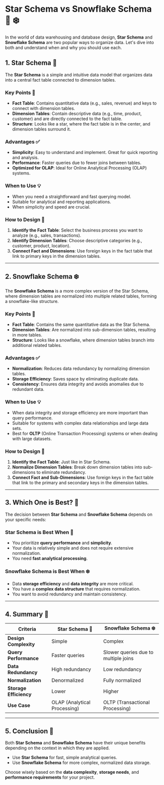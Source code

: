# Star Schema vs Snowflake Schema 🌟 ❄️
In the world of data warehousing and database design, **Star Schema** and **Snowflake Schema** are two popular ways to organize data. Let's dive into both and understand when and why you should use each.

## 1. **Star Schema** 🌟

The **Star Schema** is a simple and intuitive data model that organizes data into a central fact table connected to dimension tables. 

### **Key Points** 📌
- **Fact Table**: Contains quantitative data (e.g., sales, revenue) and keys to connect with dimension tables.
- **Dimension Tables**: Contain descriptive data (e.g., time, product, customer) and are directly connected to the fact table.
- **Structure**: Looks like a star, where the fact table is in the center, and dimension tables surround it.

### **Advantages** ✅
- **Simplicity**: Easy to understand and implement. Great for quick reporting and analysis.
- **Performance**: Faster queries due to fewer joins between tables.
- **Optimized for OLAP**: Ideal for Online Analytical Processing (OLAP) systems.

### **When to Use** 💡
- When you need a straightforward and fast querying model.
- Suitable for analytical and reporting applications.
- When simplicity and speed are crucial.

### **How to Design** 📝
1. **Identify the Fact Table**: Select the business process you want to analyze (e.g., sales, transactions).
2. **Identify Dimension Tables**: Choose descriptive categories (e.g., customer, product, location).
3. **Connect Fact and Dimensions**: Use foreign keys in the fact table that link to primary keys in the dimension tables.

---

## 2. **Snowflake Schema** ❄️

The **Snowflake Schema** is a more complex version of the Star Schema, where dimension tables are normalized into multiple related tables, forming a snowflake-like structure.

### **Key Points** 📌
- **Fact Table**: Contains the same quantitative data as the Star Schema.
- **Dimension Tables**: Are normalized into sub-dimension tables, resulting in more tables.
- **Structure**: Looks like a snowflake, where dimension tables branch into additional related tables.

### **Advantages** ✅
- **Normalization**: Reduces data redundancy by normalizing dimension tables.
- **Storage Efficiency**: Saves space by eliminating duplicate data.
- **Consistency**: Ensures data integrity and avoids anomalies due to redundant data.

### **When to Use** 💡
- When data integrity and storage efficiency are more important than query performance.
- Suitable for systems with complex data relationships and large data sets.
- Best for **OLTP** (Online Transaction Processing) systems or when dealing with large datasets.

### **How to Design** 📝
1. **Identify the Fact Table**: Just like in Star Schema.
2. **Normalize Dimension Tables**: Break down dimension tables into sub-dimensions to eliminate redundancy.
3. **Connect Fact and Sub-Dimensions**: Use foreign keys in the fact table that link to the primary and secondary keys in the dimension tables.

---

## 3. **Which One is Best?** 🤔

The decision between **Star Schema** and **Snowflake Schema** depends on your specific needs:

### **Star Schema is Best When** 🌟
- You prioritize **query performance** and **simplicity**.
- Your data is relatively simple and does not require extensive normalization.
- You need **fast analytical processing**.

### **Snowflake Schema is Best When** ❄️
- Data **storage efficiency** and **data integrity** are more critical.
- You have a **complex data structure** that requires normalization.
- You want to avoid redundancy and maintain consistency.

---

## 4. **Summary** 📝

| **Criteria**                 | **Star Schema** 🌟                     | **Snowflake Schema** ❄️               |
|------------------------------|---------------------------------------|---------------------------------------|
| **Design Complexity**         | Simple                                | Complex                              |
| **Query Performance**         | Faster queries                        | Slower queries due to multiple joins |
| **Data Redundancy**           | High redundancy                       | Low redundancy                       |
| **Normalization**             | Denormalized                          | Fully normalized                     |
| **Storage Efficiency**        | Lower                                  | Higher                               |
| **Use Case**                  | OLAP (Analytical Processing)          | OLTP (Transactional Processing)      |

---

## 5. **Conclusion** 🏁

Both **Star Schema** and **Snowflake Schema** have their unique benefits depending on the context in which they are applied. 

- Use **Star Schema** for fast, simple analytical queries.
- Use **Snowflake Schema** for more complex, normalized data storage.

Choose wisely based on the **data complexity**, **storage needs**, and **performance requirements** for your project.


